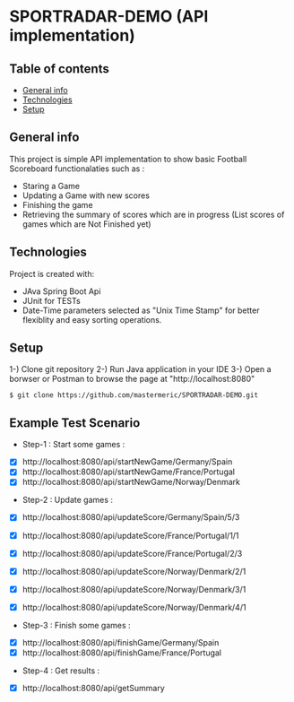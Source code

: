 # SPORTRADAR-DEMO (API implementation)

## Table of contents
* [General info](#general-info)
* [Technologies](#technologies)
* [Setup](#setup)

## General info
This project is simple API implementation to show basic Football Scoreboard functionalaties such as :
* Staring a Game
* Updating a Game with new scores
* Finishing the game
* Retrieving the summary of scores which are in progress (List scores of games which are Not Finished yet)

	
## Technologies
Project is created with:
* JAva Spring Boot Api
* JUnit for TESTs
* Date-Time parameters selected as "Unix Time Stamp" for better flexiblity and easy sorting operations.
	
## Setup
1-) Clone git repository 
2-) Run Java application in your IDE
3-) Open a borwser or Postman to browse the page at "http://localhost:8080"

```
$ git clone https://github.com/mastermeric/SPORTRADAR-DEMO.git
```


## Example Test Scenario 
* Step-1 : Start some games :
- [x] http://localhost:8080/api/startNewGame/Germany/Spain
- [x] http://localhost:8080/api/startNewGame/France/Portugal
- [x] http://localhost:8080/api/startNewGame/Norway/Denmark

* Step-2 : Update games :
- [x] http://localhost:8080/api/updateScore/Germany/Spain/5/3
- [x] http://localhost:8080/api/updateScore/France/Portugal/1/1
- [x] http://localhost:8080/api/updateScore/France/Portugal/2/3
- [x] http://localhost:8080/api/updateScore/Norway/Denmark/2/1
- [x] http://localhost:8080/api/updateScore/Norway/Denmark/3/1
- [x] http://localhost:8080/api/updateScore/Norway/Denmark/4/1


* Step-3 : Finish some games :
- [x] http://localhost:8080/api/finishGame/Germany/Spain
- [x] http://localhost:8080/api/finishGame/France/Portugal

* Step-4 : Get results :
- [x] http://localhost:8080/api/getSummary







